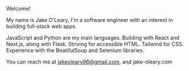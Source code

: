 Welcome!

My name is Jake O'Leary, I'm a software engineer with an interest in building full-stack web apps. 

JavaScript and Python are my main languages. Building with React and Next.js, along with Flask. Striving for accessible HTML. Tailwind for CSS. 
Experience with the BeatifulSoup and Selenium libraries. 

You can reach me at jakeoleary96@gmail.com, and jake-oleary.com

<!---
JakeO96/JakeO96 is a ✨ special ✨ repository because its `README.md` (this file) appears on your GitHub profile.
You can click the Preview link to take a look at your changes.
--->
